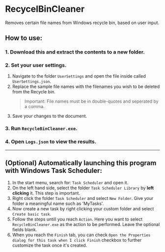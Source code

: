 # RecycelBinCleaner
Removes certain file names from Windows recycle bin, based on user input.

## How to use:

### 1. Download this and extract the contents to a new folder.
### 2. Set your user settings.
1. Navigate to the folder `UserSettings` and open the file inside called `UserSettings.json`.
2. Replace the sample file names with the filenames you wish to be deleted from the Recycle bin. 
    >Important: File names must be in double-quotes and seperated by a comma.
3. Save your changes to the document.

### 3. Run `RecycleBinCleaner.exe`.

### 4. Open `Logs.json` to view the results.
---
## 
## (Optional) Automatically launching this program with Windows Task Scheduler:
1. In the start menu, search for: `Task Scheduler` and open it.
2. On the left hand side, select the folder `Task Scheduler Library` by **left clicking** it. This step is important.
3. Right click the folder `Task Scheduler` and select `New Folder`. Give your folder a meaningful name such as 'MyTasks'.
4. Now create a new task by right clicking your custom folder and select `Create basic task`.
5. Follow the steps untill you reach `Action`. Here you want to select `RecycleBinCleaner.exe` as the action to be performed. Leave the optional fields blank.
6. When you reach the `Finish` tab, you can check `Open the Properties dialog for this task when I click Finish` checkbox to further customize the task once it's created.
